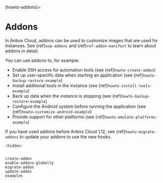 (howto-addons)=
# Addons

In Anbox Cloud, addons can be used to customize images that are used for instances. See {ref}`exp-addons` and {ref}`ref-addon-manifest` to learn about addons in detail.

You can use addons to, for example:
- Enable SSH access for automation tools (see {ref}`howto-create-addon`)
- Set up user-specific data when starting an application (see {ref}`howto-backup-restore-example`)
- Install additional tools in the instance (see {ref}`howto-install-tools-example`)
- Back up data when the instance is stopping (see {ref}`howto-backup-restore-example`)
- Configure the Android system before running the application (see {ref}`howto-customize-android-example`)
- Provide support for other platforms (see {ref}`howto-emulate-platforms-example`)

If you have used addons before Anbox Cloud 1.12, see {ref}`howto-migrate-addons` to update your addons to use the new hooks.

```{toctree}
:hidden:


create-addon
enable-addons-globally
migrate-addon
update-addon
examples
```
